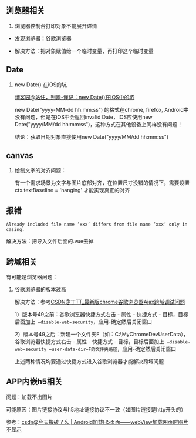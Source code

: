 ## 浏览器相关

1. 浏览器控制台打印对象不能展开详情

* 发现浏览器：谷歌浏览器

* 解决方法：把对象赋值给一个临时变量，再打印这个临时变量

## Date

1. new Date() 在iOS的坑 

   [博客园@站住，别跑-谨记：new Date()在IOS中的坑](https://www.cnblogs.com/zjjDaily/p/8963327.html)

   new Date("yyyy-MM-dd hh:mm:ss") 的格式在chrome, firefox, Android中没有问题，但是在iOS中会返回invalid Date，iOS应使用new Date("yyyy/MM/dd hh:mm:ss")，这种方式在其他设备上同样没有问题！

   结论：获取日期对象直接使用new Date("yyyy/MM/dd hh:mm:ss")

## canvas

1. 绘制文字的对齐问题：

   有一个需求场景为文字与图片底部对齐，在位置尺寸没错的情况下，需要设置ctx.textBaseline = 'hanging' 才能实现真正的对齐


## 报错

`Already included file name ‘xxx’ differs from file name ‘xxx’ only in casing.
`

解决方法：把导入文件后面的.vue去掉

## 跨域相关

有可能是浏览器问题：

1. 谷歌浏览器的版本过高

   解决方法：参考[CSDN@丁TT_最新版chrome谷歌浏览器Ajax跨域调试问题](https://blog.csdn.net/u010035608/article/details/51158904?spm=1001.2101.3001.6650.1&utm_medium=distribute.pc_relevant.none-task-blog-2%7Edefault%7ECTRLIST%7ERate-1.pc_relevant_paycolumn_v3&depth_1-utm_source=distribute.pc_relevant.none-task-blog-2%7Edefault%7ECTRLIST%7ERate-1.pc_relevant_paycolumn_v3&utm_relevant_index=2)

   1）版本号49之前：谷歌浏览器快捷方式右击 - 属性 - 快捷方式 - 目标，目标后面加上` –disable-web-security`，应用-确定然后关闭窗口

   2）版本号49之后：新建一个文件夹F（如：C:\MyChromeDevUserData），谷歌浏览器快捷方式右击 - 属性 - 快捷方式 - 目标，目标后面加上` –disable-web-security –user-data-dir=F的文件夹路径`，应用-确定然后关闭窗口

   上述两种情况均要通过快捷方式进入谷歌浏览器才能解决跨域问题

## APP内嵌h5相关

问题：加载不出图片

可能原因：图片链接协议与h5地址链接协议不一致（如图片链接是http开头的）

参考：[csdn@今天搬砖了么 | Android加载H5页面——webView加载网页时图片不显示](https://blog.csdn.net/qq_43983650/article/details/105795151)

